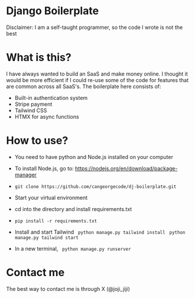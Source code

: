 # Django Boilerplate
Disclaimer: I am a self-taught programmer, so the code I wrote is not the best

# What is this?
I have always wanted to build an SaaS and make money online. I thought it would be more efficient if I could re-use some of the code for features that are common across all SaaS's. The boilerplate here consists of:

- Built-in authentication system 
- Stripe payment
- Tailwind CSS
- HTMX for async functions

# How to use?
- You need to have python and Node.js installed on your computer
- To install Node.js, go to: https://nodejs.org/en/download/package-manager
- ```git clone https://github.com/cangeorgecode/dj-boilerplate.git```
- Start your virtual environment
- cd into the directory and install requirements.txt
- ``` pip install -r requirements.txt ```

- Install and start Tailwind
``` python manage.py tailwind install```
``` python manage.py tailwind start```

- In a new terminal, 
``` python manage.py runserver```

# Contact me
The best way to contact me is through X (@joji_jiji)